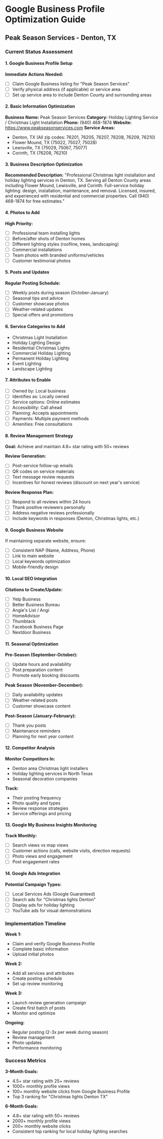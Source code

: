 # Google Business Profile Optimization Guide
## Peak Season Services - Denton, TX

### Current Status Assessment

#### 1. Google Business Profile Setup
**Immediate Actions Needed:**
- [ ] Claim Google Business listing for "Peak Season Services"
- [ ] Verify physical address (if applicable) or service area
- [ ] Set up service area to include Denton County and surrounding areas

#### 2. Basic Information Optimization
**Business Name:** Peak Season Services
**Category:** Holiday Lighting Service / Christmas Light Installation
**Phone:** (940) 468-1874
**Website:** https://www.peakseasonservices.com
**Service Areas:** 
- Denton, TX (All zip codes: 76201, 76205, 76207, 76208, 76209, 76210)
- Flower Mound, TX (75022, 75027, 75028)
- Lewisville, TX (75029, 75067, 75077)
- Corinth, TX (76208, 76210)

#### 3. Business Description Optimization
**Recommended Description:**
"Professional Christmas light installation and holiday lighting services in Denton, TX. Serving all Denton County areas including Flower Mound, Lewisville, and Corinth. Full-service holiday lighting: design, installation, maintenance, and removal. Licensed, insured, and experienced with residential and commercial properties. Call (940) 468-1874 for free estimates."

#### 4. Photos to Add
**High Priority:**
- [ ] Professional team installing lights
- [ ] Before/after shots of Denton homes
- [ ] Different lighting styles (roofline, trees, landscaping)
- [ ] Commercial installations
- [ ] Team photos with branded uniforms/vehicles
- [ ] Customer testimonial photos

#### 5. Posts and Updates
**Regular Posting Schedule:**
- [ ] Weekly posts during season (October-January)
- [ ] Seasonal tips and advice
- [ ] Customer showcase photos
- [ ] Weather-related updates
- [ ] Special offers and promotions

#### 6. Service Categories to Add
- Christmas Light Installation
- Holiday Lighting Design
- Residential Christmas Lights
- Commercial Holiday Lighting
- Permanent Holiday Lighting
- Event Lighting
- Landscape Lighting

#### 7. Attributes to Enable
- [ ] Owned by: Local business
- [ ] Identifies as: Locally owned
- [ ] Service options: Online estimates
- [ ] Accessibility: Call ahead
- [ ] Planning: Accepts appointments
- [ ] Payments: Multiple payment methods
- [ ] Amenities: Free consultations

#### 8. Review Management Strategy
**Goal:** Achieve and maintain 4.8+ star rating with 50+ reviews

**Review Generation:**
- [ ] Post-service follow-up emails
- [ ] QR codes on service materials
- [ ] Text message review requests
- [ ] Incentives for honest reviews (discount on next year's service)

**Review Response Plan:**
- [ ] Respond to all reviews within 24 hours
- [ ] Thank positive reviewers personally
- [ ] Address negative reviews professionally
- [ ] Include keywords in responses (Denton, Christmas lights, etc.)

#### 9. Google Business Website
If maintaining separate website, ensure:
- [ ] Consistent NAP (Name, Address, Phone)
- [ ] Link to main website
- [ ] Local keywords optimization
- [ ] Mobile-friendly design

#### 10. Local SEO Integration
**Citations to Create/Update:**
- [ ] Yelp Business
- [ ] Better Business Bureau
- [ ] Angie's List / Angi
- [ ] HomeAdvisor
- [ ] Thumbtack
- [ ] Facebook Business Page
- [ ] Nextdoor Business

#### 11. Seasonal Optimization
**Pre-Season (September-October):**
- [ ] Update hours and availability
- [ ] Post preparation content
- [ ] Promote early booking discounts

**Peak Season (November-December):**
- [ ] Daily availability updates
- [ ] Weather-related posts
- [ ] Customer showcase content

**Post-Season (January-February):**
- [ ] Thank you posts
- [ ] Maintenance reminders
- [ ] Planning for next year content

#### 12. Competitor Analysis
**Monitor Competitors In:**
- Denton area Christmas light installers
- Holiday lighting services in North Texas
- Seasonal decoration companies

**Track:**
- Their posting frequency
- Photo quality and types
- Review response strategies
- Service offerings and pricing

#### 13. Google My Business Insights Monitoring
**Track Monthly:**
- [ ] Search views vs map views
- [ ] Customer actions (calls, website visits, direction requests)
- [ ] Photo views and engagement
- [ ] Post engagement rates

#### 14. Google Ads Integration
**Potential Campaign Types:**
- [ ] Local Services Ads (Google Guaranteed)
- [ ] Search ads for "Christmas lights Denton"
- [ ] Display ads for holiday lighting
- [ ] YouTube ads for visual demonstrations

### Implementation Timeline

**Week 1:**
- Claim and verify Google Business Profile
- Complete basic information
- Upload initial photos

**Week 2:**
- Add all services and attributes
- Create posting schedule
- Set up review monitoring

**Week 3:**
- Launch review generation campaign
- Create first batch of posts
- Monitor and optimize

**Ongoing:**
- Regular posting (2-3x per week during season)
- Review management
- Photo updates
- Performance monitoring

### Success Metrics

**3-Month Goals:**
- 4.5+ star rating with 25+ reviews
- 1000+ monthly profile views
- 100+ monthly website clicks from Google Business Profile
- Top 3 ranking for "Christmas lights Denton TX"

**6-Month Goals:**
- 4.8+ star rating with 50+ reviews
- 2000+ monthly profile views
- 200+ monthly website clicks
- Consistent top ranking for local holiday lighting searches